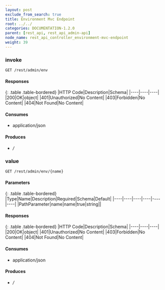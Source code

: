 ```yaml
---
layout: post
exclude_from_search: true
title: Environment Mvc Endpoint
root: ../../
categories: DOCUMENTATION-1.2.0
parent: [rest_api, rest_api_admin-api]
node_name: rest_api_controller_environment-mvc-endpoint
weight: 39
---
```


### invoke
```
GET /rest/admin/env
```

#### Responses

{: .table .table-bordered}
|HTTP Code|Description|Schema|
|----|----|----|
|200|OK|object|
|401|Unauthorized|No Content|
|403|Forbidden|No Content|
|404|Not Found|No Content|


#### Consumes

* application/json

#### Produces

* */*

### value
```
GET /rest/admin/env/{name}
```

#### Parameters

{: .table .table-bordered}
|Type|Name|Description|Required|Schema|Default|
|----|----|----|----|----|----|
|PathParameter|name|name|true|string||


#### Responses

{: .table .table-bordered}
|HTTP Code|Description|Schema|
|----|----|----|
|200|OK|object|
|401|Unauthorized|No Content|
|403|Forbidden|No Content|
|404|Not Found|No Content|


#### Consumes

* application/json

#### Produces

* */*

